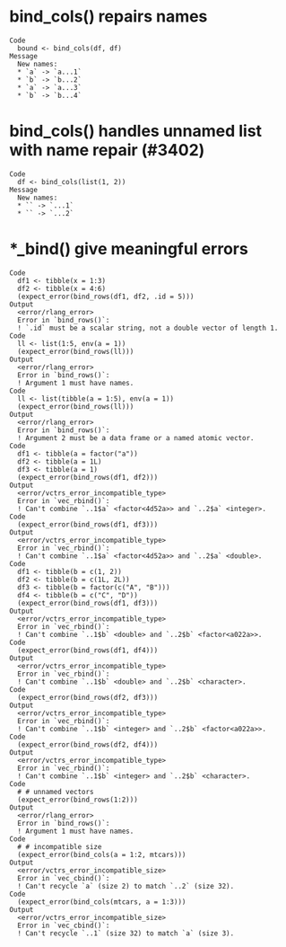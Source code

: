 # bind_cols() repairs names

    Code
      bound <- bind_cols(df, df)
    Message
      New names:
      * `a` -> `a...1`
      * `b` -> `b...2`
      * `a` -> `a...3`
      * `b` -> `b...4`

# bind_cols() handles unnamed list with name repair (#3402)

    Code
      df <- bind_cols(list(1, 2))
    Message
      New names:
      * `` -> `...1`
      * `` -> `...2`

# *_bind() give meaningful errors

    Code
      df1 <- tibble(x = 1:3)
      df2 <- tibble(x = 4:6)
      (expect_error(bind_rows(df1, df2, .id = 5)))
    Output
      <error/rlang_error>
      Error in `bind_rows()`:
      ! `.id` must be a scalar string, not a double vector of length 1.
    Code
      ll <- list(1:5, env(a = 1))
      (expect_error(bind_rows(ll)))
    Output
      <error/rlang_error>
      Error in `bind_rows()`:
      ! Argument 1 must have names.
    Code
      ll <- list(tibble(a = 1:5), env(a = 1))
      (expect_error(bind_rows(ll)))
    Output
      <error/rlang_error>
      Error in `bind_rows()`:
      ! Argument 2 must be a data frame or a named atomic vector.
    Code
      df1 <- tibble(a = factor("a"))
      df2 <- tibble(a = 1L)
      df3 <- tibble(a = 1)
      (expect_error(bind_rows(df1, df2)))
    Output
      <error/vctrs_error_incompatible_type>
      Error in `vec_rbind()`:
      ! Can't combine `..1$a` <factor<4d52a>> and `..2$a` <integer>.
    Code
      (expect_error(bind_rows(df1, df3)))
    Output
      <error/vctrs_error_incompatible_type>
      Error in `vec_rbind()`:
      ! Can't combine `..1$a` <factor<4d52a>> and `..2$a` <double>.
    Code
      df1 <- tibble(b = c(1, 2))
      df2 <- tibble(b = c(1L, 2L))
      df3 <- tibble(b = factor(c("A", "B")))
      df4 <- tibble(b = c("C", "D"))
      (expect_error(bind_rows(df1, df3)))
    Output
      <error/vctrs_error_incompatible_type>
      Error in `vec_rbind()`:
      ! Can't combine `..1$b` <double> and `..2$b` <factor<a022a>>.
    Code
      (expect_error(bind_rows(df1, df4)))
    Output
      <error/vctrs_error_incompatible_type>
      Error in `vec_rbind()`:
      ! Can't combine `..1$b` <double> and `..2$b` <character>.
    Code
      (expect_error(bind_rows(df2, df3)))
    Output
      <error/vctrs_error_incompatible_type>
      Error in `vec_rbind()`:
      ! Can't combine `..1$b` <integer> and `..2$b` <factor<a022a>>.
    Code
      (expect_error(bind_rows(df2, df4)))
    Output
      <error/vctrs_error_incompatible_type>
      Error in `vec_rbind()`:
      ! Can't combine `..1$b` <integer> and `..2$b` <character>.
    Code
      # # unnamed vectors
      (expect_error(bind_rows(1:2)))
    Output
      <error/rlang_error>
      Error in `bind_rows()`:
      ! Argument 1 must have names.
    Code
      # # incompatible size
      (expect_error(bind_cols(a = 1:2, mtcars)))
    Output
      <error/vctrs_error_incompatible_size>
      Error in `vec_cbind()`:
      ! Can't recycle `a` (size 2) to match `..2` (size 32).
    Code
      (expect_error(bind_cols(mtcars, a = 1:3)))
    Output
      <error/vctrs_error_incompatible_size>
      Error in `vec_cbind()`:
      ! Can't recycle `..1` (size 32) to match `a` (size 3).

